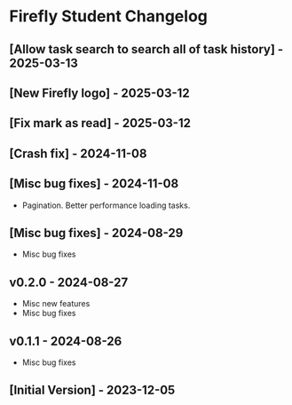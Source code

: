 # Firefly Student Changelog

## [Allow task search to search all of task history] - 2025-03-13

## [New Firefly logo] - 2025-03-12

## [Fix mark as read] - 2025-03-12

## [Crash fix] - 2024-11-08

## [Misc bug fixes] - 2024-11-08

- Pagination.
  Better performance loading tasks.

## [Misc bug fixes] - 2024-08-29

- Misc bug fixes

## v0.2.0 - 2024-08-27

- Misc new features
- Misc bug fixes

## v0.1.1 - 2024-08-26

- Misc bug fixes

## [Initial Version] - 2023-12-05
